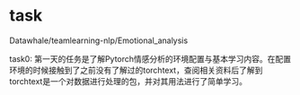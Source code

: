 # task
Datawhale/teamlearning-nlp/Emotional_analysis

task0: 第一天的任务是了解Pytorch情感分析的环境配置与基本学习内容。在配置环境的时候接触到了之前没有了解过的torchtext，查阅相关资料后了解到torchtext是一个对数据进行处理的包，并对其用法进行了简单学习。
